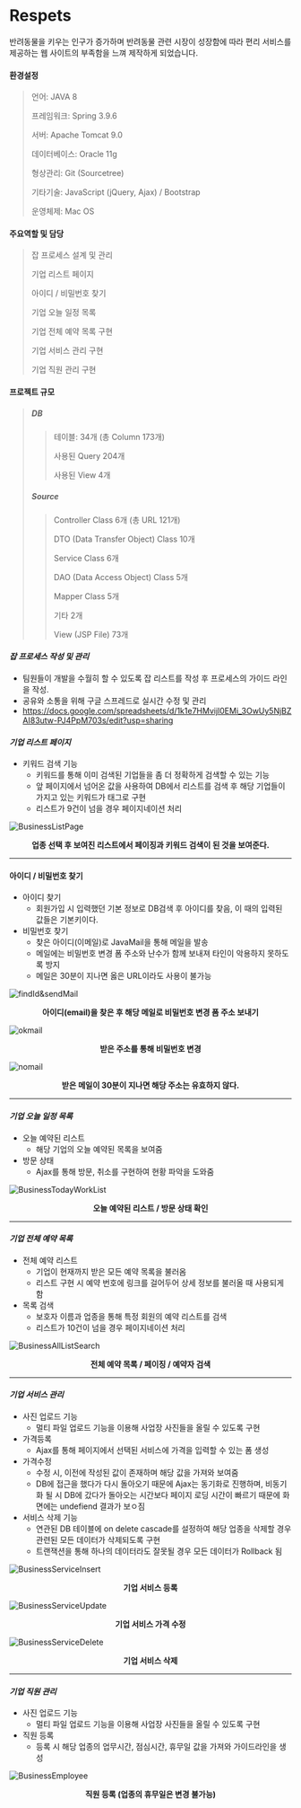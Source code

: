 # Respets

반려동물을 키우는 인구가 증가하며 반려동물 관련 시장이 성장함에 따라 편리 서비스를 제공하는 웹 사이트의 부족함을 느껴 제작하게 되었습니다.

#### 환경설정

> 언어: JAVA 8
>
> 프레임워크: Spring 3.9.6
>
> 서버: Apache Tomcat 9.0
>
> 데이터베이스: Oracle 11g
>
> 형상관리: Git (Sourcetree)
>
> 기타기술: JavaScript (jQuery, Ajax) / Bootstrap
>
> 운영체제: Mac OS



#### 주요역할 및 담당

> 잡 프로세스 설계 및 관리
>
> 기업 리스트 페이지 
>
> 아이디 / 비밀번호 찾기 
>
> 기업 오늘 일정 목록
>
> 기업 전체 예약 목록 구현
>
> 기업 서비스 관리 구현
>
> 기업 직원 관리 구현



#### 프로젝트 규모

> ##### DB
>
> > 테이블: 34개 (총 Column 173개)
> >
> > 사용된 Query 204개
> >
> > 사용된 View 4개
>
> ##### Source
>
> > Controller Class 6개 (총 URL 121개)
> >
> > DTO (Data Transfer Object) Class 10개
> >
> > Service Class 6개
> >
> > DAO (Data Access Object) Class 5개
> >
> > Mapper Class 5개
> >
> > 기타 2개
> >
> > View (JSP File) 73개



#### *잡 프로세스 작성 및 관리* 

- 팀원들이 개발을 수월히 할 수 있도록 잡 리스트를 작성 후 프로세스의 가이드 라인을 작성.
- 공유와 소통을 위해 구글 스프레드로 실시간 수정 및 관리
- https://docs.google.com/spreadsheets/d/1k1e7HMvijl0EMi_3OwUy5NjBZAI83utw-PJ4PpM703s/edit?usp=sharing



#### *기업 리스트 페이지*

- 키워드 검색 기능
  - 키워드를 통해 이미 검색된 기업들을 좀 더 정확하게 검색할 수 있는 기능
  - 앞 페이지에서 넘어온 값을 사용하여 DB에서 리스트를 검색 후 해당 기업들이 가지고 있는 키워드가 <span> 태그로 구현
  - 리스트가 9건이 넘을 경우 페이지네이션 처리

![BusinessListPage](/Users/hahyunhwi/Downloads/KakaoTalk_Photo_2019-05-31-20-47-18-1.gif)

<center><strong>업종 선택 후 보여진 리스트에서 페이징과 키워드 검색이 된 것을 보여준다.</strong></center>

<hr/>

#### 아이디 / 비밀번호 찾기

- 아이디 찾기
  - 회원가입 시 입력했던 기본 정보로 DB검색 후 아이디를 찾음, 이 때의 입력된 값들은 기본키이다.
- 비밀번호 찾기
  - 찾은 아이디(이메일)로 JavaMail을 통해 메일을 발송
  - 메일에는 비밀번호 변경 폼 주소와 난수가 함께 보내져 타인이 악용하지 못하도록 방지
  - 메일은 30분이 지나면 옳은 URL이라도 사용이 불가능

![findId&sendMail](/Users/hahyunhwi/Downloads/KakaoTalk_Photo_2019-05-31-20-47-18-5.gif)

<center><strong>아이디(email)을 찾은 후 해당 메일로 비밀번호 변경 폼 주소 보내기</strong></center>

![okmail](/Users/hahyunhwi/Downloads/KakaoTalk_Photo_2019-05-31-20-47-18-9.gif)

<center><strong>받은 주소를 통해 비밀번호 변경</strong></center>

![nomail](/Users/hahyunhwi/Downloads/KakaoTalk_Photo_2019-05-31-20-47-18-10.gif)

<center><strong>받은 메일이 30분이 지나면 해당 주소는 유효하지 않다.</strong></center>

<hr/>

#### *기업 오늘 일정 목록*

- 오늘 예약된 리스트
  - 해당 기업의 오늘 예약된 목록을 보여줌
- 방문 상태
  - Ajax를 통해 방문, 취소를 구현하여 현황 파악을 도와줌

![BusinessTodayWorkList](/Users/hahyunhwi/Downloads/KakaoTalk_Photo_2019-05-31-20-47-18-4.gif)

<center><strong>오늘 예약된 리스트 / 방문 상태 확인</strong></center>

<hr/>

#### *기업 전체 예약 목록*

- 전체 예약 리스트
  - 기업이 현재까지 받은 모든 예약 목록을 불러옴
  - 리스트 구현 시 예약 번호에 링크를 걸어두어 상세 정보를 불러올 때 사용되게 함
- 목록 검색
  - 보호자 이름과 업종을 통해 특정 회원의 예약 리스트를 검색
  - 리스트가 10건이 넘을 경우 페이지네이션 처리

![BusinessAllListSearch](/Users/hahyunhwi/Downloads/KakaoTalk_Photo_2019-05-31-20-47-18-3.gif)

<center><strong>전체 예약 목록 / 페이징 / 예약자 검색</strong></center>

<hr/>

#### *기업 서비스 관리*

- 사진 업로드 기능
  - 멀티 파일 업로드 기능을 이용해 사업장 사진들을 올릴 수 있도록 구현
- 가격등록
  - Ajax를 통해 페이지에서 선택된 서비스에 가격을 입력할 수 있는 폼 생성
- 가격수정
  - 수정 시, 이전에 작성된 값이 존재하며 해당 값을 가져와 보여줌
  - DB에 접근을 했다가 다시 돌아오기 때문에 Ajax는 동기화로 진행하며, 비동기화 될 시 DB에 갔다가 돌아오는 시간보다 페이지 로딩 시간이 빠르기 때문에 화면에는 undefiend 결과가 보ㅇ짐
- 서비스 삭제 기능
  - 연관된 DB 테이블에 on delete cascade를 설정하여 해당 업종을 삭제할 경우 관련된 모든 데이터가 삭제되도록 구현
  - 트랜잭션을 통해 하나의 데이터라도 잘못될 경우 모든 데이터가 Rollback 됨

![BusinessServiceInsert](/Users/hahyunhwi/Downloads/KakaoTalk_Photo_2019-05-31-20-47-18-6.gif)

<center><strong>기업 서비스 등록</strong></center>

![BusinessServiceUpdate](/Users/hahyunhwi/Downloads/KakaoTalk_Photo_2019-05-31-20-47-18-8.gif)

<center><strong>기업 서비스 가격 수정</strong></center>

![BusinessServiceDelete](/Users/hahyunhwi/Downloads/KakaoTalk_Photo_2019-05-31-20-47-18-7.gif)

<center><strong>기업 서비스 삭제</strong></center>

<hr/>

#### *기업 직원 관리*

- 사진 업로드 기능
  - 멀티 파일 업로드 기능을 이용해 사업장 사진들을 올릴 수 있도록 구현
- 직원 등록
  - 등록 시 해당 업종의 업무시간, 점심시간, 휴무일 값을 가져와 가이드라인을 생성

![BusinessEmployee](/Users/hahyunhwi/Downloads/KakaoTalk_Photo_2019-05-31-20-47-18-2.gif)

<center><strong>직원 등록 (업종의 휴무일은 변경 불가능)</strong></center>

